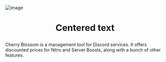 ![image](https://user-images.githubusercontent.com/42715759/217774594-4254904e-8c64-490f-8ac1-a897c6826fe6.png)
# <p align="center">Centered text</p>
Cherry Blossom is a management tool for Discord services. It offers discounted prices for Nitro and Server Boosts, along with a bunch of other features.

